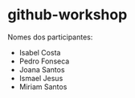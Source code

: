 # github-workshop

Nomes dos participantes:

-   Isabel Costa
-   Pedro Fonseca
-   Joana Santos 
-   Ismael Jesus 
-   Miriam Santos 
